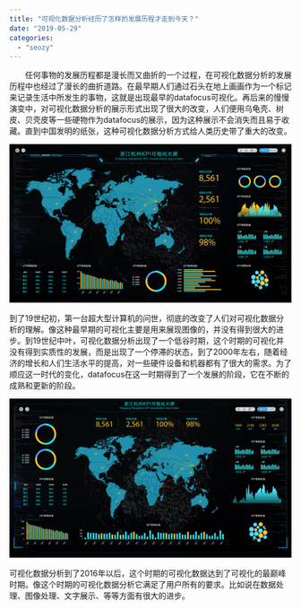 ```yaml
---
title: "可视化数据分析经历了怎样的发展历程才走到今天？"
date: "2019-05-29"
categories: 
  - "seozy"
---
```


　　任何事物的发展历程都是漫长而又曲折的一个过程，在可视化数据分析的发展历程中也经过了漫长的曲折道路。在最早期人们通过石头在地上画画作为一个标记来记录生活中所发生的事物，这就是出现最早的datafocus可视化。再后来的慢慢演变中，对可视化数据分析的展示形式出现了很大的改变，人们便用乌龟壳、树皮、贝壳皮等一些硬物作为datafocus的展示，因为这种展示不会消失而且易于收藏。直到中国发明的纸张，这种可视化数据分析方式给人类历史带了重大的改变。

![](images/daping-08-2-1024x575.png)

到了19世纪初，第一台超大型计算机的问世，彻底的改变了人们对可视化数据分析的理解。像这种最早期的可视化主要是用来展现图像的，并没有得到很大的进步。到19世纪中叶，可视化数据分析出现了一个低谷时期，这个时期的可视化并没有得到实质性的发展，而是出现了一个停滞的状态，到了2000年左右，随着经济的增长和人们生活水平的提高，对一些硬件设备和机器都有了很大的需求。为了顺应这一时代的变化，datafocus在这一时期得到了一个发展的阶段，它在不断的成熟和更新的阶段。

![](images/daping-04-1-1024x576.png)

可视化数据分析到了2016年以后，这个时期的可视化数据达到了可视化的最巅峰时期。像这个时期的可视化数据分析它满足了用户所有的要求。比如说在数据处理、图像处理、文字展示、等等方面有很大的进步。
